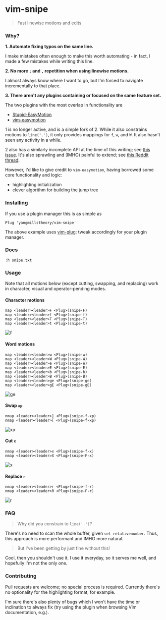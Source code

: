 # vim-snipe

> Fast linewise motions and edits

### Why?

**1. Automate fixing typos on the same line.**

I make mistakes often enough to make this worth automating - in fact, I made a few mistakes while writing this line.

**2. No more `;` and `,` repetition when using linewise motions.**

I almost always know where I want to go, but I'm forced to navigate incrementally to that place.

**3. There aren't any plugins containing or focused on the same feature set.**

The two plugins with the most overlap in functionality are

* [Stupid-EasyMotion](https://github.com/joequery/Stupid-EasyMotion)
* [vim-easymotion](https://github.com/easymotion/vim-easymotion)

1 is no longer active, and is a simple fork of 2. While it also constrains motions to `line('.')`, it
only provides mappings for `f`, `w`, and `W`. It also hasn't seen any activity in a while.

2 also has a similarly incomplete API at the time of this writing; see [this issue](https://github.com/easymotion/vim-easymotion/issues/354). It's also sprawling and (IMHO) painful to extend; see [this Reddit thread](https://www.reddit.com/r/vim/comments/1v9qyu/actively_developed_and_maintained_fork_of/ceq7lcf/).

However, I'd like to give credit to `vim-easymotion`, having borrowed some core functionality and logic:

* highlighting initialization
* clever algorithm for building the jump tree

### Installing

If you use a plugin manager this is as simple as

```vim
Plug 'yangmillstheory/vim-snipe'
```

The above example uses [vim-plug](https://github.com/junegunn/vim-plug); tweak accordingly for your plugin manager.

### Docs

`:h snipe.txt`

### Usage

Note that all motions below (except cutting, swapping, and replacing) work in character, visual and operator-pending modes.

#### Character motions

```vim
map <leader><leader>F <Plug>(snipe-F)
map <leader><leader>f <Plug>(snipe-f)
map <leader><leader>T <Plug>(snipe-T)
map <leader><leader>t <Plug>(snipe-t)
```

![f](https://user-images.githubusercontent.com/2729079/33415309-7fc23138-d54a-11e7-9c02-a48e84ee4f8a.gif)

#### Word motions

```vim
map <leader><leader>w <Plug>(snipe-w)
map <leader><leader>W <Plug>(snipe-W)
map <leader><leader>e <Plug>(snipe-e)
map <leader><leader>E <Plug>(snipe-E)
map <leader><leader>b <Plug>(snipe-b)
map <leader><leader>B <Plug>(snipe-B)
map <leader><leader>ge <Plug>(snipe-ge)
map <leader><leader>gE <Plug>(snipe-gE)
```

![ge](https://user-images.githubusercontent.com/2729079/33415310-84d2ff72-d54a-11e7-8572-70e7292b123e.gif)


#### Swap `xp`

```vim
nmap <leader><leader>] <Plug>(snipe-f-xp)
nmap <leader><leader>[ <Plug>(snipe-f-xp)
```

![xp](https://user-images.githubusercontent.com/2729079/33415312-8af8eb64-d54a-11e7-920a-c14069b25704.gif)

#### Cut `x`

```vim
nmap <leader><leader>x <Plug>(snipe-f-x)
nmap <leader><leader>X <Plug>(snipe-F-x)
```

![x](https://user-images.githubusercontent.com/2729079/33415315-8e209210-d54a-11e7-9dfa-b9a6701901d6.gif)

#### Replace `r`


```vim
nmap <leader><leader>r <Plug>(snipe-f-r)
nmap <leader><leader>R <Plug>(snipe-F-r)
```

![r](https://user-images.githubusercontent.com/2729079/33415316-9181c618-d54a-11e7-80bb-2c72b34f3e11.gif)

### FAQ

> Why did you constrain to `line('.')`?

There's no need to scan the whole buffer, given `set relativenumber`. Thus, this approach is more performant and IMHO more natural.

> But I've been getting by just fine without this!

Cool, then you shouldn't use it. I use it everyday, so it serves me well, and hopefully I'm not the only one.

### Contributing

Pull requests are welcome; no special process is required. Currently there's no optionality for the highlighting format, for example.

I'm sure there's also plenty of bugs which I won't have the time or inclination to always fix (try using the plugin when browsing Vim documentation, e.g.).

